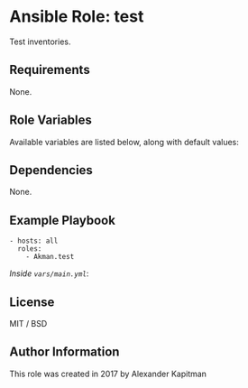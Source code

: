 # Ansible Role: test

Test inventories.

## Requirements

None.

## Role Variables

Available variables are listed below, along with default values:

## Dependencies

None.

## Example Playbook

    - hosts: all
      roles:
        - Akman.test

*Inside `vars/main.yml`*:

## License

MIT / BSD

## Author Information

This role was created in 2017 by Alexander Kapitman
